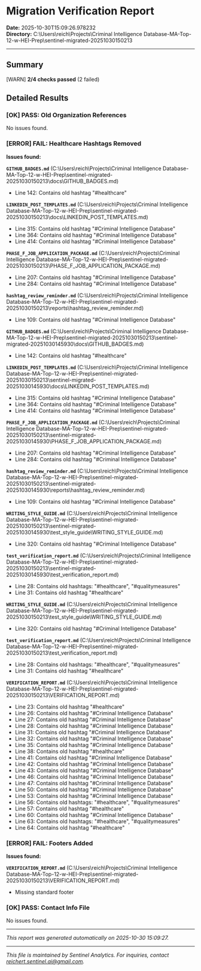 # Migration Verification Report

**Date:** 2025-10-30T15:09:26.978232  
**Directory:** C:\Users\reich\Projects\Criminal Intelligence Database-MA-Top-12-w-HEI-Prep\sentinel-migrated-20251030150213

---

## Summary

[WARN] **2/4 checks passed** (2 failed)

## Detailed Results

### [OK] PASS: Old Organization References

No issues found.

### [ERROR] FAIL: Healthcare Hashtags Removed

**Issues found:**

**`GITHUB_BADGES.md`** (C:\Users\reich\Projects\Criminal Intelligence Database-MA-Top-12-w-HEI-Prep\sentinel-migrated-20251030150213\docs\GITHUB_BADGES.md)
  - Line 142: Contains old hashtag "#healthcare"

**`LINKEDIN_POST_TEMPLATES.md`** (C:\Users\reich\Projects\Criminal Intelligence Database-MA-Top-12-w-HEI-Prep\sentinel-migrated-20251030150213\docs\LINKEDIN_POST_TEMPLATES.md)
  - Line 315: Contains old hashtag "#Criminal Intelligence Database"
  - Line 364: Contains old hashtag "#Criminal Intelligence Database"
  - Line 414: Contains old hashtag "#Criminal Intelligence Database"

**`PHASE_F_JOB_APPLICATION_PACKAGE.md`** (C:\Users\reich\Projects\Criminal Intelligence Database-MA-Top-12-w-HEI-Prep\sentinel-migrated-20251030150213\PHASE_F_JOB_APPLICATION_PACKAGE.md)
  - Line 207: Contains old hashtag "#Criminal Intelligence Database"
  - Line 284: Contains old hashtag "#Criminal Intelligence Database"

**`hashtag_review_reminder.md`** (C:\Users\reich\Projects\Criminal Intelligence Database-MA-Top-12-w-HEI-Prep\sentinel-migrated-20251030150213\reports\hashtag_review_reminder.md)
  - Line 109: Contains old hashtag "#Criminal Intelligence Database"

**`GITHUB_BADGES.md`** (C:\Users\reich\Projects\Criminal Intelligence Database-MA-Top-12-w-HEI-Prep\sentinel-migrated-20251030150213\sentinel-migrated-20251030145930\docs\GITHUB_BADGES.md)
  - Line 142: Contains old hashtag "#healthcare"

**`LINKEDIN_POST_TEMPLATES.md`** (C:\Users\reich\Projects\Criminal Intelligence Database-MA-Top-12-w-HEI-Prep\sentinel-migrated-20251030150213\sentinel-migrated-20251030145930\docs\LINKEDIN_POST_TEMPLATES.md)
  - Line 315: Contains old hashtag "#Criminal Intelligence Database"
  - Line 364: Contains old hashtag "#Criminal Intelligence Database"
  - Line 414: Contains old hashtag "#Criminal Intelligence Database"

**`PHASE_F_JOB_APPLICATION_PACKAGE.md`** (C:\Users\reich\Projects\Criminal Intelligence Database-MA-Top-12-w-HEI-Prep\sentinel-migrated-20251030150213\sentinel-migrated-20251030145930\PHASE_F_JOB_APPLICATION_PACKAGE.md)
  - Line 207: Contains old hashtag "#Criminal Intelligence Database"
  - Line 284: Contains old hashtag "#Criminal Intelligence Database"

**`hashtag_review_reminder.md`** (C:\Users\reich\Projects\Criminal Intelligence Database-MA-Top-12-w-HEI-Prep\sentinel-migrated-20251030150213\sentinel-migrated-20251030145930\reports\hashtag_review_reminder.md)
  - Line 109: Contains old hashtag "#Criminal Intelligence Database"

**`WRITING_STYLE_GUIDE.md`** (C:\Users\reich\Projects\Criminal Intelligence Database-MA-Top-12-w-HEI-Prep\sentinel-migrated-20251030150213\sentinel-migrated-20251030145930\test_style_guide\WRITING_STYLE_GUIDE.md)
  - Line 320: Contains old hashtag "#Criminal Intelligence Database"

**`test_verification_report.md`** (C:\Users\reich\Projects\Criminal Intelligence Database-MA-Top-12-w-HEI-Prep\sentinel-migrated-20251030150213\sentinel-migrated-20251030145930\test_verification_report.md)
  - Line 28: Contains old hashtags: "#healthcare", "#qualitymeasures"
  - Line 31: Contains old hashtag "#healthcare"

**`WRITING_STYLE_GUIDE.md`** (C:\Users\reich\Projects\Criminal Intelligence Database-MA-Top-12-w-HEI-Prep\sentinel-migrated-20251030150213\test_style_guide\WRITING_STYLE_GUIDE.md)
  - Line 320: Contains old hashtag "#Criminal Intelligence Database"

**`test_verification_report.md`** (C:\Users\reich\Projects\Criminal Intelligence Database-MA-Top-12-w-HEI-Prep\sentinel-migrated-20251030150213\test_verification_report.md)
  - Line 28: Contains old hashtags: "#healthcare", "#qualitymeasures"
  - Line 31: Contains old hashtag "#healthcare"

**`VERIFICATION_REPORT.md`** (C:\Users\reich\Projects\Criminal Intelligence Database-MA-Top-12-w-HEI-Prep\sentinel-migrated-20251030150213\VERIFICATION_REPORT.md)
  - Line 23: Contains old hashtag "#healthcare"
  - Line 26: Contains old hashtag "#Criminal Intelligence Database"
  - Line 27: Contains old hashtag "#Criminal Intelligence Database"
  - Line 28: Contains old hashtag "#Criminal Intelligence Database"
  - Line 31: Contains old hashtag "#Criminal Intelligence Database"
  - Line 32: Contains old hashtag "#Criminal Intelligence Database"
  - Line 35: Contains old hashtag "#Criminal Intelligence Database"
  - Line 38: Contains old hashtag "#healthcare"
  - Line 41: Contains old hashtag "#Criminal Intelligence Database"
  - Line 42: Contains old hashtag "#Criminal Intelligence Database"
  - Line 43: Contains old hashtag "#Criminal Intelligence Database"
  - Line 46: Contains old hashtag "#Criminal Intelligence Database"
  - Line 47: Contains old hashtag "#Criminal Intelligence Database"
  - Line 50: Contains old hashtag "#Criminal Intelligence Database"
  - Line 53: Contains old hashtag "#Criminal Intelligence Database"
  - Line 56: Contains old hashtags: "#healthcare", "#qualitymeasures"
  - Line 57: Contains old hashtag "#healthcare"
  - Line 60: Contains old hashtag "#Criminal Intelligence Database"
  - Line 63: Contains old hashtags: "#healthcare", "#qualitymeasures"
  - Line 64: Contains old hashtag "#healthcare"


### [ERROR] FAIL: Footers Added

**Issues found:**

**`VERIFICATION_REPORT.md`** (C:\Users\reich\Projects\Criminal Intelligence Database-MA-Top-12-w-HEI-Prep\sentinel-migrated-20251030150213\VERIFICATION_REPORT.md)
  - Missing standard footer


### [OK] PASS: Contact Info File

No issues found.

---

*This report was generated automatically on 2025-10-30 15:09:27.*


---
*This file is maintained by Sentinel Analytics. For inquiries, contact reichert.sentinel.ai@gmail.com.*
